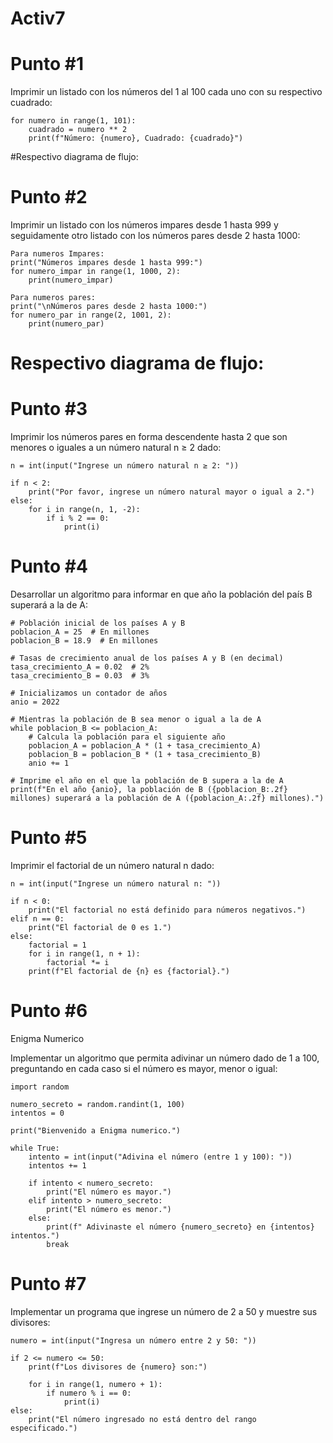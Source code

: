# Activ7
# Punto #1
Imprimir un listado con los números del 1 al 100 cada uno con su respectivo cuadrado:

```
for numero in range(1, 101):
    cuadrado = numero ** 2
    print(f"Número: {numero}, Cuadrado: {cuadrado}")
```
#Respectivo diagrama de flujo:


#  Punto #2
Imprimir un listado con los números impares desde 1 hasta 999 y seguidamente otro listado con los números pares desde 2 hasta 1000:

```
Para numeros Impares:
print("Números impares desde 1 hasta 999:")
for numero_impar in range(1, 1000, 2):
    print(numero_impar)

Para numeros pares:
print("\nNúmeros pares desde 2 hasta 1000:")
for numero_par in range(2, 1001, 2):
    print(numero_par)
```
# Respectivo diagrama de flujo:

#  Punto #3
Imprimir los números pares en forma descendente hasta 2 que son menores o iguales a un número natural n ≥ 2 dado:
```
n = int(input("Ingrese un número natural n ≥ 2: "))

if n < 2:
    print("Por favor, ingrese un número natural mayor o igual a 2.")
else:
    for i in range(n, 1, -2):
        if i % 2 == 0:
            print(i)
```

# Punto #4
 Desarrollar un algoritmo para informar en que año la población del país B superará a la de A:

```
# Población inicial de los países A y B
poblacion_A = 25  # En millones
poblacion_B = 18.9  # En millones

# Tasas de crecimiento anual de los países A y B (en decimal)
tasa_crecimiento_A = 0.02  # 2%
tasa_crecimiento_B = 0.03  # 3%

# Inicializamos un contador de años
anio = 2022

# Mientras la población de B sea menor o igual a la de A
while poblacion_B <= poblacion_A:
    # Calcula la población para el siguiente año
    poblacion_A = poblacion_A * (1 + tasa_crecimiento_A)
    poblacion_B = poblacion_B * (1 + tasa_crecimiento_B)
    anio += 1

# Imprime el año en el que la población de B supera a la de A
print(f"En el año {anio}, la población de B ({poblacion_B:.2f} millones) superará a la población de A ({poblacion_A:.2f} millones).")
```

# Punto #5
Imprimir el factorial de un número natural n dado:

```
n = int(input("Ingrese un número natural n: "))

if n < 0:
    print("El factorial no está definido para números negativos.")
elif n == 0:
    print("El factorial de 0 es 1.")
else:
    factorial = 1
    for i in range(1, n + 1):
        factorial *= i
    print(f"El factorial de {n} es {factorial}.")

```

# Punto #6

Enigma Numerico

Implementar un algoritmo que permita adivinar un número dado de 1 a 100, preguntando en cada caso si el número es mayor, menor o igual:
```
import random

numero_secreto = random.randint(1, 100)
intentos = 0

print("Bienvenido a Enigma numerico.")

while True:
    intento = int(input("Adivina el número (entre 1 y 100): "))
    intentos += 1

    if intento < numero_secreto:
        print("El número es mayor.")
    elif intento > numero_secreto:
        print("El número es menor.")
    else:
        print(f" Adivinaste el número {numero_secreto} en {intentos} intentos.")
        break
```

# Punto #7
Implementar un programa que ingrese un número de 2 a 50 y muestre sus divisores:

```
numero = int(input("Ingresa un número entre 2 y 50: "))

if 2 <= numero <= 50:
    print(f"Los divisores de {numero} son:")
    
    for i in range(1, numero + 1):
        if numero % i == 0:
            print(i)
else:
    print("El número ingresado no está dentro del rango especificado.")
```

